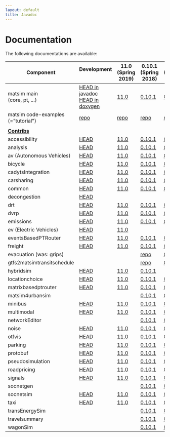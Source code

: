 ```yaml
---
layout: default
title: Javadoc
---
```


<!-- !! IMPORTANT: Leave contribs that were removed in place, but phase out the link to the javadoc.  Give link to external repo if available. !! -->


# Documentation

The following documentations are available:


<table border="0" cellpadding="1" cellspacing="1" class="table table-hover table-condensed" style="width:100%;">
<thead>
<tr>
<th scope="col" >Component</th>
<th scope="col" >Development<br>&nbsp;</th>
<th scope="col" >11.0<br>(Spring 2019)</th>
<th scope="col" >0.10.1<br>(Spring 2018)</th>
<th scope="col" >0.9.0<br>(Spring 2017)</th>
<th scope="col" >0.8.1<br>(Spring 2016)</th>
<th scope="col" >0.7.0<br>(Fall 2015)</th>
<th scope="col" >0.6.0<br>(Fall 2014)</th>
<th scope="col" >0.5.0<br>(Spring 2013)</th>
<th scope="col" >0.4.0<br>(Spring 2012)</th>
<th scope="col" >0.3.0<br>(Spring 2011)</th>
</tr>
</thead>
<tbody>
<tr>
<td >matsim main<br>(core, pt, ...)</td>
<td ><a href="http://ci.matsim.org:8080/job/MATSim_M2/ws/matsim/target/site/apidocs/index.html">HEAD in javadoc</a><br><a href="http://matsim.org/doxygen">HEAD in doxygen</a></td>
<td ><a href="/apidocs/core/11.0/">11.0</a></td>
<td ><a href="/apidocs/core/0.10.1/">0.10.1</a></td>
<td ><a href="/apidocs/core/0.9.0/">0.9.0</a></td>
<td ><a href="/apidocs/core/0.8.1/">0.8.1</a></td>
<td ><a href="/apidocs/core/0.7.0/">0.7.0</a></td>
<td ><a href="/apidocs/core/0.6.0/">0.6.0</a></td>
<td ><a href="/apidocs/core/0.5.0/">0.5.0</a></td>
<td ><a href="/apidocs/core/0.4.0/">0.4.0</a></td>
<td ><a href="/apidocs/core/0.3.0/">0.3.0</a></td>
</tr>
<tr>
<td >matsim code-examples<br>(="tutorial")</td>
<!-- <td ><a href="http://ci.matsim.org:8080/view/All/job/MATSim_tutorial/javadoc/index.html">HEAD</a></td> -->
<td><a href="https://github.com/matsim-org/matsim-code-examples">repo</a></td>
<td><a href="https://github.com/matsim-org/matsim-code-examples">repo</a></td>
<td><a href="https://github.com/matsim-org/matsim-code-examples">repo</a></td>
<td><a href="https://github.com/matsim-org/matsim-code-examples">repo</a></td>
<td >included<br>above</td>
<td >included<br>above</td>
<td >included<br>above</td>
<td >included<br>above</td>
<td >included<br>above</td>
<td >included<br>above</td>
</tr>
<tr>
<td ></td>
<td ></td>
<td ></td>
<td ></td>
<td ></td>
<td ></td>
<td ></td>
<td ></td>
<td ></td>
</tr>
<tr>
<td ><strong><a href="/extensions">Contribs</a></strong></td>
<td ></td>
<td ></td>
<td ></td>
<td ></td>
<td ></td>
<td ></td>
<td ></td>
<td ></td>
</tr>
<tr>
<td >accessibility</td>
<td ><a href="http://ci.matsim.org:8080/job/MATSim_contrib_M2/ws/contribs/accessibility/target/site/apidocs/index.html">HEAD</a></td>
<td ><a href="/apidocs/accessibility/11.0/">11.0</a></td>
<td ><a href="/apidocs/accessibility/0.10.1/">0.10.1</a></td>
<td ><a href="/apidocs/accessibility/0.9.0/">0.9.0</a></td>
<td ><a href="/apidocs/accessibility/0.8.1/">0.8.1</a></td>
<td ><a href="/apidocs/accessibility/0.7.0/">0.7.0</a></td>
<td ><a href="/apidocs/accessibility/0.6.0/">0.6.0</a></td>
<td ></td>
<td ></td>
<td ></td>
</tr>
<tr>
<td >analysis</td>
<td ><a href="http://ci.matsim.org:8080/job/MATSim_contrib_M2/ws/contribs/analysis/target/site/apidocs/index.html">HEAD</a></td>
<td ><a href="/apidocs/analysis/11.0/">11.0</a></td>
<td ><a href="/apidocs/analysis/0.10.1/">0.10.1</a></td>
<td ><a href="/apidocs/analysis/0.9.0/">0.9.0</a></td>
<td ><a href="/apidocs/analysis/0.8.1/">0.8.1</a></td>
<td ><a href="/apidocs/analysis/0.7.0/">0.7.0</a></td>
<td ><a href="/apidocs/analysis/0.6.0/">0.6.0</a></td>
<td ></td>
<td ></td>
<td ></td>
</tr>
<tr>
<td >av (Autonomous Vehicles)</td>
<td ><a href="http://ci.matsim.org:8080/job/MATSim_contrib_M2/ws/contribs/av/target/site/apidocs/index.html">HEAD</a></td>
<td ><a href="/apidocs/av/11.0/">11.0</a></td>
<td ><a href="/apidocs/av/0.10.1/">0.10.1</a></td>
<td ><a href="/apidocs/av/0.9.0/">0.9.0</a></td>
<td ></td>
<td ></td>
<td ></td>
<td ></td>
<td ></td>
<td ></td>
</tr>
<tr>
<td >bicycle</td>
<td ><a href="http://ci.matsim.org:8080/job/MATSim_contrib_M2/ws/contribs/bicycle/target/site/apidocs/index.html">HEAD</a></td>
<td ><a href="/apidocs/bicycle/11.0/">11.0</a></td>
<td ><a href="/apidocs/bicycle/0.10.1/">0.10.1</a></td>
<td ><a href="/apidocs/bicycle/0.9.0/">0.9.0</a></td>
<td ></td>
<td ></td>
<td ></td>
<td ></td>
<td ></td>
<td ></td>
</tr>
<tr>
<td >cadytsIntegration</td>
<td ><a href="http://ci.matsim.org:8080/job/MATSim_contrib_M2/ws/contribs/cadytsIntegration/target/site/apidocs/index.html">HEAD</a></td>
<td ><a href="/apidocs/cadytsIntegration/11.0/">11.0</a></td>
<td ><a href="/apidocs/cadytsIntegration/0.10.1/">0.10.1</a></td>
<td ><a href="/apidocs/cadytsIntegration/0.9.0/">0.9.0</a></td>
<td ><a href="/apidocs/cadytsIntegration/0.8.1/">0.8.1</a></td>
<td ><a href="/apidocs/cadytsIntegration/0.7.0/">0.7.0</a></td>
<td ><a href="/apidocs/cadytsIntegration/0.6.0/">0.6.0</a></td>
<td ></td>
<td ></td>
<td ></td>
</tr>
<tr>
<td >carsharing</td>
<td ><a href="http://ci.matsim.org:8080/job/MATSim_contrib_M2/ws/contribs/carsharing/target/site/apidocs/index.html">HEAD</a></td>
<td ><a href="/apidocs/carsharing/11.0/">11.0</a></td>
<td ><a href="/apidocs/carsharing/0.10.1/">0.10.1</a></td>
<td ><a href="/apidocs/carsharing/0.9.0/">0.9.0</a></td>
<td ><a href="/apidocs/carsharing/0.8.1/">0.8.1</a></td>
<td ><a href="/apidocs/carsharing/0.7.0/">0.7.0</a></td>
<td ></td>
<td ></td>
<td ></td>
<td ></td>
</tr>
<tr>
<td >common</td>
<td ><a href="http://ci.matsim.org:8080/job/MATSim_contrib_M2/ws/contribs/common/target/site/apidocs/index.html">HEAD</a></td>
<td ><a href="/apidocs/common/11.0/">11.0</a></td>
<td ><a href="/apidocs/common/0.10.1/">0.10.1</a></td>
<td ><a href="/apidocs/common/0.9.0/">0.9.0</a></td>
<td ><a href="/apidocs/common/0.8.1/">0.8.1</a></td>
<td ><a href="/apidocs/common/0.7.0/">0.7.0</a></td>
<td ></td>
<td ></td>
<td ></td>
<td ></td>
</tr>
<tr>
<td >decongestion</td>
<td ><a href="http://ci.matsim.org:8080/job/MATSim_contrib_M2/ws/contribs/decongestion/target/site/apidocs/index.html">HEAD</a></td>
<td ></td>
<td ></td>
<td ></td>
<td ></td>
<td ></td>
<td ></td>
<td ></td>
<td ></td>
<td ></td>
</tr>
<tr>
<td >drt</td>
<td ><a href="http://ci.matsim.org:8080/job/MATSim_contrib_M2/ws/contribs/drt/target/site/apidocs/index.html">HEAD</a></td>
<td ><a href="/apidocs/drt/11.0/">11.0</a></td>
<td ><a href="/apidocs/drt/0.10.1/">0.10.1</a></td>
<td ><a href="/apidocs/drt/0.9.0/">0.9.0</a></td>
<td ></td>
<td ></td>
<td ></td>
<td ></td>
<td ></td>
<td ></td>
</tr>
<tr>
<td >dvrp</td>
<td ><a href="http://ci.matsim.org:8080/job/MATSim_contrib_M2/ws/contribs/dvrp/target/site/apidocs/index.html">HEAD</a></td>
<td ><a href="/apidocs/dvrp/11.0/">11.0</a></td>
<td ><a href="/apidocs/dvrp/0.10.1/">0.10.1</a></td>
<td ><a href="/apidocs/dvrp/0.9.0/">0.9.0</a></td>
<td ><a href="/apidocs/dvrp/0.8.1/">0.8.1</a></td>
<td ><a href="/apidocs/dvrp/0.7.0/">0.7.0</a></td>
<td ><a href="/apidocs/dvrp/0.6.0/">0.6.0</a></td>
<td ></td>
<td ></td>
<td ></td>
</tr>
<tr>
<td >emissions</td>
<td ><a href="http://ci.matsim.org:8080/job/MATSim_contrib_M2/ws/contribs/emissions/target/site/apidocs/index.html">HEAD</a></td>
<td ><a href="/apidocs/emissions/11.0/">11.0</a></td>
<td ><a href="/apidocs/emissions/0.10.1/">0.10.1</a></td>
<td ><a href="/apidocs/emissions/0.9.0/">0.9.0</a></td>
<td ><a href="/apidocs/emissions/0.8.1/">0.8.1</a></td>
<td ><a href="/apidocs/emissions/0.7.0/">0.7.0</a></td>
<td ><a href="/apidocs/emissions/0.6.0/">0.6.0</a></td>
<td ></td>
<td ></td>
<td ></td>
</tr>
<tr>
<td >ev (Electric Vehicles)</td>
<td ><a href="http://ci.matsim.org:8080/job/MATSim_contrib_M2/ws/contribs/ev/target/site/apidocs/index.html">HEAD</a></td>
<td ><a href="/apidocs/ev/11.0/">11.0</a></td>
<td ></td>
<td ></td><td >
</td><td ></td>
<td ></td>
<td ></td>
<td ></td>
<td ></td>
</tr>
<tr>
<td >eventsBasedPTRouter</td>
<td ><a href="http://ci.matsim.org:8080/job/MATSim_contrib_M2/ws/contribs/eventsBasedPTRouter/target/site/apidocs/index.html">HEAD</a></td>
<td ><a href="/apidocs/eventsBasedPTRouter/11.0/">11.0</a></td>
<td ><a href="/apidocs/eventsBasedPTRouter/0.10.1/">0.10.1</a></td>
<td ><a href="/apidocs/eventsBasedPTRouter/0.9.0/">0.9.0</a></td>
<td ><a href="/apidocs/eventsBasedPTRouter/0.8.1/">0.8.1</a></td>
<td ><a href="/apidocs/eventsBasedPTRouter/0.7.0/">0.7.0</a></td>
<td ></td>
<td ></td>
<td ></td>
<td ></td>
</tr>
<tr>
<td >freight</td>
<td ><a href="http://ci.matsim.org:8080/job/MATSim_contrib_M2/ws/contribs/freight/target/site/apidocs/index.html">HEAD</a></td>
<td ><a href="/apidocs/freight/11.0/">11.0</a></td>
<td ><a href="/apidocs/freight/0.10.1/">0.10.1</a></td>
<td ><a href="/apidocs/freight/0.9.0/">0.9.0</a></td>
<td ><a href="/apidocs/freight/0.8.1/">0.8.1</a></td>
<td ><a href="/apidocs/freight/0.7.0/">0.7.0</a></td>
<td ><a href="/apidocs/freight/0.6.0/">0.6.0</a></td>
<td ></td>
<td ><a href="/apidocs/freight/0.4.0/">0.4.0</a></td>
<td ></td>
</tr>
<tr>
<td >evacuation (was: grips)</td>
<td ></td>
<td ></td>
<td ><a href="https://github.com/matsim-org/evacuation-web-app">repo</a></td>
<td ><a href="/apidocs/evacuation/0.9.0/">0.9.0</a></td>
<td ><a href="/apidocs/evacuation/0.8.1/">0.8.1</a></td>
<td ></td>
<td ><a href="/apidocs/grips/0.6.0/">0.6.0</a></td>
<td ></td>
<td ></td>
<td ></td>
</tr>
<tr>
<td >gtfs2matsimtransitschedule</td>
<td ></td>
<td ></td>
<td ><a href="https://github.com/matsim-org/GTFS2MATSim">repo</a></td>
<td ><a href="/apidocs/gtfs2matsimtransitschedule/0.9.0/">0.9.0</a></td>
<td ><a href="/apidocs/gtfs2matsimtransitschedule/0.8.1/">0.8.1</a></td>
<td ><a href="/apidocs/gtfs2matsimtransitschedule/0.7.0/">0.7.0</a></td>
<td ><a href="/apidocs/gtfs2matsimtransitschedule/0.6.0/">0.6.0</a></td>
<td ></td>
<td ><a href="/apidocs/gtfs2matsimtransitschedule/0.4.0/">0.4.0</a></td>
<td ></td>
</tr>
<tr>
<td >hybridsim</td>
<td ><a href="http://ci.matsim.org:8080/job/MATSim_contrib_M2/ws/contribs/hybridsim/target/site/apidocs/index.html">HEAD</a></td>
<td ><a href="/apidocs/hybridsim/11.0/">11.0</a></td>
<td ><a href="/apidocs/hybridsim/0.10.1/">0.10.1</a></td>
<td ></td>
<td ></td>
<td ></td>
<td ></td>
<td ></td>
<td ></td>
<td ></td>
</tr>
<tr>
<td >locationchoice</td>
<td ><a href="http://ci.matsim.org:8080/job/MATSim_contrib_M2/ws/contribs/locationchoice/target/site/apidocs/index.html">HEAD</a></td>
<td ><a href="/apidocs/locationchoice/11.0/">11.0</a></td>
<td ><a href="/apidocs/locationchoice/0.10.1/">0.10.1</a></td>
<td ><a href="/apidocs/locationchoice/0.9.0/">0.9.0</a></td>
<td ><a href="/apidocs/locationchoice/0.8.1/">0.8.1</a></td>
<td ><a href="/apidocs/locationchoice/0.7.0/">0.7.0</a></td>
<td ><a href="/apidocs/locationchoice/0.6.0/">0.6.0</a></td>
<td ><a href="/apidocs/locationchoice/0.5.0/">0.5.0</a></td>
<td ></td>
<td ></td>
</tr>
<tr>
<td >matrixbasedptrouter</td>
<td ><a href="http://ci.matsim.org:8080/job/MATSim_contrib_M2/ws/contribs/matrixbasedptrouter/target/site/apidocs/index.html">HEAD</a></td>
<td ><a href="/apidocs/matrixbasedptrouter/11.0/">11.0</a></td>
<td ><a href="/apidocs/matrixbasedptrouter/0.10.1/">0.10.1</a></td>
<td ><a href="/apidocs/matrixbasedptrouter/0.9.0/">0.9.0</a></td>
<td ><a href="/apidocs/matrixbasedptrouter/0.8.1/">0.8.1</a></td>
<td ><a href="/apidocs/matrixbasedptrouter/0.7.0/">0.7.0</a></td>
<td ><a href="/apidocs/matrixbasedptrouter/0.6.0/">0.6.0</a></td>
<td ></td>
<td ></td>
<td ></td>
</tr>
<tr>
<td >matsim4urbansim</td>
<td >
<!-- <a href="http://ci.matsim.org:8080/job/MATSim_contrib_M2/ws/contribs/matsim4urbansim/target/site/apidocs/index.html">HEAD</a> -->
<!-- phased out -->
</td>
<td ></td>
<td ><a href="/apidocs/matsim4urbansim/0.10.1/">0.10.1</a></td>
<td ><a href="/apidocs/matsim4urbansim/0.9.0/">0.9.0</a></td>
<td ><a href="/apidocs/matsim4urbansim/0.8.1/">0.8.1</a></td>
<td ><a href="/apidocs/matsim4urbansim/0.7.0/">0.7.0</a></td>
<td ><a href="/apidocs/matsim4urbansim/0.6.0/">0.6.0</a></td>
<td ></td>
<td ><a href="/apidocs/matsim4urbansim/0.4.0/">0.4.0</a></td>
<td ></td>
</tr>
<tr>
<td >minibus</td>
<td ><a href="http://ci.matsim.org:8080/job/MATSim_contrib_M2/ws/contribs/minibus/target/site/apidocs/index.html">HEAD</a></td>
<td ><a href="/apidocs/minibus/11.0/">11.0</a></td>
<td ><a href="/apidocs/minibus/0.10.1/">0.10.1</a></td>
<td ><a href="/apidocs/minibus/0.9.0/">0.9.0</a></td>
<td ><a href="/apidocs/minibus/0.8.1/">0.8.1</a></td>
<td ><a href="/apidocs/minibus/0.7.0/">0.7.0</a></td>
<td ></td>
<td ></td>
<td ></td>
<td ></td>
</tr>
<tr>
<td >multimodal</td>
<td ><a href="http://ci.matsim.org:8080/job/MATSim_contrib_M2/ws/contribs/multimodal/target/site/apidocs/index.html">HEAD</a></td>
<td ><a href="/apidocs/multimodal/11.0/">11.0</a></td>
<td ><a href="/apidocs/multimodal/0.10.1/">0.10.1</a></td>
<td ><a href="/apidocs/multimodal/0.9.0/">0.9.0</a></td>
<td ><a href="/apidocs/multimodal/0.8.1/">0.8.1</a></td>
<td ><a href="/apidocs/multimodal/0.7.0/">0.7.0</a></td>
<td ><a href="/apidocs/multimodal/0.6.0/">0.6.0</a></td>
<td ></td>
<td ></td>
</tr>
<tr>
<td >networkEditor</td>
<td >
<!-- <a href="http://ci.matsim.org:8080/job/MATSim_contrib_M2/ws/contribs/networkEditor/target/site/apidocs/index.html">HEAD</a> -->
<!-- phased out -->
</td>
<td ></td>
<td ><a href="/apidocs/networkEditor/0.10.1/">0.10.1</a></td>
<td ><a href="/apidocs/networkEditor/0.9.0/">0.9.0</a></td>
<td ><a href="/apidocs/networkEditor/0.8.1/">0.8.1</a></td>
<td ><a href="/apidocs/networkEditor/0.7.0/">0.7.0</a></td>
<td ><a href="/apidocs/networkEditor/0.6.0/">0.6.0</a></td>
<td ></td>
<td ><a href="/apidocs/networkEditor/0.4.0/">0.4.0</a></td>
<td ></td>
</tr>
<tr>
<td >noise</td>
<td ><a href="http://ci.matsim.org:8080/job/MATSim_contrib_M2/ws/contribs/noise/target/site/apidocs/index.html">HEAD</a></td>
<td ><a href="/apidocs/noise/11.0/">11.0</a></td>
<td ><a href="/apidocs/noise/0.10.1/">0.10.1</a></td>
<td ><a href="/apidocs/noise/0.9.0/">0.9.0</a></td>
<td ><a href="/apidocs/noise/0.8.1/">0.8.1</a></td>
<td ></td>
<td ></td>
<td ></td>
<td ></td>
<td ></td>
</tr>
<tr>
<td >otfvis</td>
<td ><a href="http://ci.matsim.org:8080/job/MATSim_contrib_M2/ws/contribs/otfvis/target/site/apidocs/index.html">HEAD</a></td>
<td ><a href="/apidocs/otfvis/11.0/">11.0</a></td>
<td ><a href="/apidocs/otfvis/0.10.1/">0.10.1</a></td>
<td ><a href="/apidocs/otfvis/0.9.0/">0.9.0</a></td>
<td ><a href="/apidocs/otfvis/0.8.1/">0.8.1</a></td>
<td ><a href="/apidocs/otfvis/0.7.0/">0.7.0</a></td>
<td ><a href="/apidocs/otfvis/0.6.0/">0.6.0</a></td>
<td ></td>
<td ></td>
<td ></td>
</tr>
<tr>
<td >parking</td>
<td ><a href="http://ci.matsim.org:8080/job/MATSim_contrib_M2/ws/contribs/parking/target/site/apidocs/index.html">HEAD</a></td>
<td ><a href="/apidocs/parking/11.0/">11.0</a></td>
<td ><a href="/apidocs/parking/0.10.1/">0.10.1</a></td>
<td ><a href="/apidocs/parking/0.9.0/">0.9.0</a></td>
<td ><a href="/apidocs/parking/0.8.1/">0.8.1</a></td>
<td ><a href="/apidocs/parking/0.7.0/">0.7.0</a></td>
<td ><a href="/apidocs/parking/0.6.0/">0.6.0</a></td>
<td ></td>
<td ></td>
<td ></td>
</tr>
<tr>
<td >protobuf</td>
<td ><a href="http://ci.matsim.org:8080/job/MATSim_contrib_M2/ws/contribs/protobuf/target/site/apidocs/index.html">HEAD</a></td>
<td ><a href="/apidocs/protobuf/11.0/">11.0</a></td>
<td ><a href="/apidocs/protobuf/0.10.1/">0.10.1</a></td>
<td ><a href="/apidocs/protobuf/0.9.0/">0.9.0</a></td>
<td ></td>
<td ></td>
<td ></td>
<td ></td>
<td ></td>
<td ></td>
</tr>
<tr>
<td >pseudosimulation</td>
<td ><a href="http://ci.matsim.org:8080/job/MATSim_contrib_M2/ws/contribs/pseudosimulation/target/site/apidocs/index.html">HEAD</a></td>
<td ><a href="/apidocs/pseudosimulation/11.0/">11.0</a></td>
<td ><a href="/apidocs/pseudosimulation/0.10.1/">0.10.1</a></td>
<td ><a href="/apidocs/pseudosimulation/0.9.0/">0.9.0</a></td>
<td ><a href="/apidocs/pseudosimulation/0.8.1/">0.8.1</a></td>
<td ><a href="/apidocs/pseudosimulation/0.7.0/">0.7.0</a></td>
<td ></td>
<td ></td>
<td ></td>
<td ></td>
</tr>
<tr>
<td >roadpricing</td>
<td ><a href="http://ci.matsim.org:8080/job/MATSim_contrib_M2/ws/contribs/roadpricing/target/site/apidocs/index.html">HEAD</a></td>
<td ><a href="/apidocs/roadpricing/11.0/">11.0</a></td>
<td ><a href="/apidocs/roadpricing/0.10.1/">0.10.1</a></td>
<td ><a href="/apidocs/roadpricing/0.9.0/">0.9.0</a></td>
<td ><a href="/apidocs/roadpricing/0.8.1/">0.8.1</a></td>
<td ><a href="/apidocs/roadpricing/0.7.0/">0.7.0</a></td>
<td ><a href="/apidocs/roadpricing/0.6.0/">0.6.0</a></td>
<td ></td>
<td ></td>
<td ></td>
</tr>
<tr>
<td >signals</td>
<td ><a href="http://ci.matsim.org:8080/job/MATSim_contrib_M2/ws/contribs/signals/target/site/apidocs/index.html">HEAD</a></td>
<td ><a href="/apidocs/signals/11.0/">11.0</a></td>
<td ><a href="/apidocs/signals/0.10.1/">0.10.1</a></td>
<td ><a href="/apidocs/signals/0.9.0/">0.9.0</a></td>
<td ><a href="/apidocs/signals/0.8.1/">0.8.1</a></td>
<td ><a href="/apidocs/signals/0.7.0/">0.7.0</a></td>
<td ></td>
<td ></td>
<td ></td>
<td ></td>
</tr>
<tr>
<td >socnetgen</td>
<td >
<!-- <a href="http://ci.matsim.org:8080/job/MATSim_contrib_M2/ws/contribs/socnetgen/target/site/apidocs/index.html">HEAD</a> -->
<!-- phased out -->
</td>
<td ></td>
<td ><a href="/apidocs/socnetgen/0.10.1/">0.10.1</a></td>
<td ><a href="/apidocs/socnetgen/0.9.0/">0.9.0</a></td>
<td ><a href="/apidocs/socnetgen/0.8.1/">0.8.1</a></td>
<td ></td>
<td ></td>
<td ></td>
<td ></td>
<td ></td>
</tr>
<tr>
<td >socnetsim</td>
<td ><a href="http://ci.matsim.org:8080/job/MATSim_contrib_M2/ws/contribs/socnetsim/target/site/apidocs/index.html">HEAD</a></td>
<td ><a href="/apidocs/socnetsim/11.0/">11.0</a></td>
<td ><a href="/apidocs/socnetsim/0.10.1/">0.10.1</a></td>
<td ><a href="/apidocs/socnetsim/0.9.0/">0.9.0</a></td>
<td ><a href="/apidocs/socnetsim/0.8.1/">0.8.1</a></td>
<td ><a href="/apidocs/socnetsim/0.7.0/">0.7.0</a></td>
<td ></td>
<td ></td>
<td ></td>
<td ></td>
</tr>
<tr>
<td >taxi</td>
<td ><a href="http://ci.matsim.org:8080/job/MATSim_contrib_M2/ws/contribs/taxi/target/site/apidocs/index.html">HEAD</a></td>
<td ><a href="/apidocs/taxi/11.0/">11.0</a></td>
<td ><a href="/apidocs/taxi/0.10.1/">0.10.1</a></td>
<td ><a href="/apidocs/taxi/0.9.0/">0.9.0</a></td>
<td ><a href="/apidocs/taxi/0.8.1/">0.8.1</a></td>
<td ></td>
<td ></td>
<td ></td>
<td ></td>
<td ></td>
</tr>
<tr>
<td >transEnergySim</td>
<td >
<!-- <a href="http://ci.matsim.org:8080/job/MATSim_contrib_M2/ws/contribs/transEnergySim/target/site/apidocs/index.html">HEAD</a> -->
<!-- phased out -->
</td>
<td ></td>
<td ><a href="/apidocs/transEnergySim/0.10.1/">0.10.1</a></td>
<td ><a href="/apidocs/transEnergySim/0.9.0/">0.9.0</a></td>
<td ><a href="/apidocs/transEnergySim/0.8.1/">0.8.1</a></td>
<td ><a href="/apidocs/transEnergySim/0.7.0/">0.7.0</a></td>
<td ><a href="/apidocs/transEnergySim/0.6.0/">0.6.0</a></td>
<td ></td>
<td ></td>
<td ></td>
</tr>
<tr>
<td >travelsummary</td>
<td >
<!-- <a href="http://ci.matsim.org:8080/job/MATSim_contrib_M2/ws/contribs/travelsummary/target/site/apidocs/index.html">HEAD</a> -->
<!-- phased out -->
</td>
<td ></td>
<td ><a href="/apidocs/travelsummary/0.10.1/">0.10.1</a></td>
<td ><a href="/apidocs/travelsummary/0.9.0/">0.9.0</a></td>
<td ><a href="/apidocs/travelsummary/0.8.1/">0.8.1</a></td>
<td ></td>
<td ></td>
<td ></td>
<td ></td>
</tr>
<tr>
<td >wagonSim</td>
<td >
<!-- <a href="http://ci.matsim.org:8080/job/MATSim_contrib_M2/ws/contribs/wagonSim/target/site/apidocs/index.html">HEAD</a> -->
<!-- phased out -->
</td>
<td ></td>
<td ><a href="/apidocs/wagonSim/0.10.1/">0.10.1</a></td>
<td ><a href="/apidocs/wagonSim/0.9.0/">0.9.0</a></td>
<td ><a href="/apidocs/wagonSim/0.8.1/">0.8.1</a></td>
<td ><a href="/apidocs/wagonSim/0.7.0/">0.7.0</a></td>
<td ><a href="/apidocs/wagonSim/0.6.0/">0.6.0</a></td>
<td ></td>
<td ></td>
<td ></td>
</tr>
</tbody>
</table>
